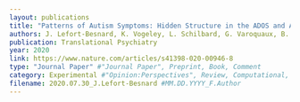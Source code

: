 ```yaml
---
layout: publications
title: "Patterns of Autism Symptoms: Hidden Structure in the ADOS and ADI Questionnaires"
authors: J. Lefort-Besnard, K. Vogeley, L. Schilbard, G. Varoquaux, B. Thirion, G. Dumas, D. Bzdok
publication: Translational Psychiatry
year: 2020
link: https://www.nature.com/articles/s41398-020-00946-8
type: "Journal Paper" #"Journal Paper", Preprint, Book, Comment
category: Experimental #"Opinion:Perspectives", Review, Computational, Social Cognitive and Affective Neuroscience, Experimental
filename: 2020.07.30_J.Lefort-Besnard #MM.DD.YYYY_F.Author
---
```

